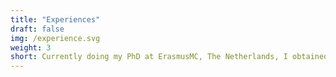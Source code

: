 ```yaml
---
title: "Experiences"
draft: false
img: /experience.svg
weight: 3
short: Currently doing my PhD at ErasmusMC, The Netherlands, I obtained a master of science in 2020 from Ecole des Mines de Saint-Etienne, France.
---
```

